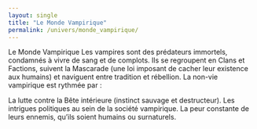 ```yaml
---
layout: single
title: "Le Monde Vampirique"
permalink: /univers/monde_vampirique/
---
```


Le Monde Vampirique
Les vampires sont des prédateurs immortels, condamnés à vivre de sang et de complots.
Ils se regroupent en Clans et Factions, suivent la Mascarade (une loi imposant de cacher leur existence aux humains) et naviguent entre tradition et rébellion.
La non-vie vampirique est rythmée par :

La lutte contre la Bête intérieure (instinct sauvage et destructeur).
Les intrigues politiques au sein de la société vampirique.
La peur constante de leurs ennemis, qu’ils soient humains ou surnaturels.
